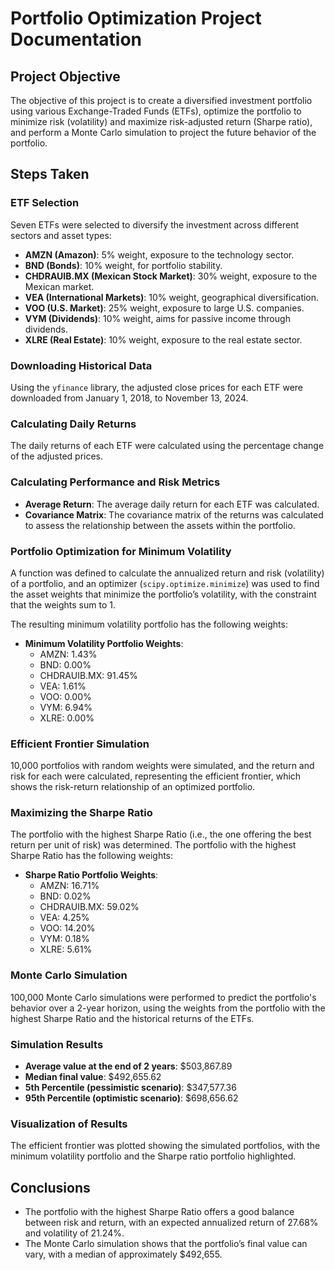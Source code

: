 # Portfolio Optimization Project Documentation

## Project Objective

The objective of this project is to create a diversified investment portfolio using various Exchange-Traded Funds (ETFs), optimize the portfolio to minimize risk (volatility) and maximize risk-adjusted return (Sharpe ratio), and perform a Monte Carlo simulation to project the future behavior of the portfolio.

## Steps Taken

### ETF Selection

Seven ETFs were selected to diversify the investment across different sectors and asset types:

- **AMZN (Amazon)**: 5% weight, exposure to the technology sector.
- **BND (Bonds)**: 10% weight, for portfolio stability.
- **CHDRAUIB.MX (Mexican Stock Market)**: 30% weight, exposure to the Mexican market.
- **VEA (International Markets)**: 10% weight, geographical diversification.
- **VOO (U.S. Market)**: 25% weight, exposure to large U.S. companies.
- **VYM (Dividends)**: 10% weight, aims for passive income through dividends.
- **XLRE (Real Estate)**: 10% weight, exposure to the real estate sector.

### Downloading Historical Data

Using the `yfinance` library, the adjusted close prices for each ETF were downloaded from January 1, 2018, to November 13, 2024.

### Calculating Daily Returns

The daily returns of each ETF were calculated using the percentage change of the adjusted prices.

### Calculating Performance and Risk Metrics

- **Average Return**: The average daily return for each ETF was calculated.
- **Covariance Matrix**: The covariance matrix of the returns was calculated to assess the relationship between the assets within the portfolio.

### Portfolio Optimization for Minimum Volatility

A function was defined to calculate the annualized return and risk (volatility) of a portfolio, and an optimizer (`scipy.optimize.minimize`) was used to find the asset weights that minimize the portfolio’s volatility, with the constraint that the weights sum to 1.

The resulting minimum volatility portfolio has the following weights:

- **Minimum Volatility Portfolio Weights**:
  - AMZN: 1.43%
  - BND: 0.00%
  - CHDRAUIB.MX: 91.45%
  - VEA: 1.61%
  - VOO: 0.00%
  - VYM: 6.94%
  - XLRE: 0.00%

### Efficient Frontier Simulation

10,000 portfolios with random weights were simulated, and the return and risk for each were calculated, representing the efficient frontier, which shows the risk-return relationship of an optimized portfolio.

### Maximizing the Sharpe Ratio

The portfolio with the highest Sharpe Ratio (i.e., the one offering the best return per unit of risk) was determined. The portfolio with the highest Sharpe Ratio has the following weights:

- **Sharpe Ratio Portfolio Weights**:
  - AMZN: 16.71%
  - BND: 0.02%
  - CHDRAUIB.MX: 59.02%
  - VEA: 4.25%
  - VOO: 14.20%
  - VYM: 0.18%
  - XLRE: 5.61%

### Monte Carlo Simulation

100,000 Monte Carlo simulations were performed to predict the portfolio's behavior over a 2-year horizon, using the weights from the portfolio with the highest Sharpe Ratio and the historical returns of the ETFs.

### Simulation Results

- **Average value at the end of 2 years**: $503,867.89
- **Median final value**: $492,655.62
- **5th Percentile (pessimistic scenario)**: $347,577.36
- **95th Percentile (optimistic scenario)**: $698,656.62

### Visualization of Results

The efficient frontier was plotted showing the simulated portfolios, with the minimum volatility portfolio and the Sharpe ratio portfolio highlighted.

## Conclusions

- The portfolio with the highest Sharpe Ratio offers a good balance between risk and return, with an expected annualized return of 27.68% and volatility of 21.24%.
- The Monte Carlo simulation shows that the portfolio’s final value can vary, with a median of approximately $492,655.


